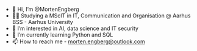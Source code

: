 - 👋 Hi, I’m @MortenEngberg
- 👨‍🎓 Studying a MScIT in IT, Communication and Organisation @ Aarhus BSS - Aarhus University
- 👀 I’m interested in AI, data science and IT security
- 🌱 I’m currently learning Python and SQL
- 📫 How to reach me - morten.engberg@outlook.com

<!---
MortenEngberg/MortenEngberg is a ✨ special ✨ repository because its `README.md` (this file) appears on your GitHub profile.
You can click the Preview link to take a look at your changes.
--->

